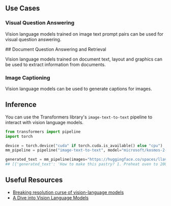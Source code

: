 ## Use Cases

### Visual Question Answering

Vision language models trained on image text prompt pairs can be used for visual question answering.

## Document Question Answering and Retrieval

Vision language models trained on document text, layout and graphics can be used to extract information from documents.

### Image Captioning

Vision language models can be used to generate captions for images.

## Inference

You can use the Transformers library's `image-text-to-text` pipeline to interact with vision language models.

```python
from transformers import pipeline
import torch 

device = torch.device("cuda" if torch.cuda.is_available() else "cpu")
mm_pipeline = pipeline("image-text-to-text", model="microsoft/kosmos-2-patch14-224", device=device)

generated_text = mm_pipeline(images="https://huggingface.co/spaces/llava-hf/llava-4bit/resolve/main/examples/baklava.png", text="How to make this pastry?", max_new_tokens=50)
## [{'generated_text': 'How to make this pastry? 1. Preheat oven to 200 degrees Celsius.'}]
```

## Useful Resources
- [Breaking resolution curse of vision-language models](https://huggingface.co/blog/visheratin/vlm-resolution-curse)
- [A Dive into Vision Language Models](https://huggingface.co/blog/vision_language_pretraining)